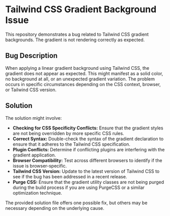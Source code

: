 # Tailwind CSS Gradient Background Issue

This repository demonstrates a bug related to Tailwind CSS gradient backgrounds.  The gradient is not rendering correctly as expected.

## Bug Description

When applying a linear gradient background using Tailwind CSS, the gradient does not appear as expected.  This might manifest as a solid color, no background at all, or an unexpected gradient variation. The problem occurs in specific circumstances depending on the CSS context, browser, or Tailwind CSS version.

## Solution

The solution might involve:

* **Checking for CSS Specificity Conflicts:**  Ensure that the gradient styles are not being overridden by more specific CSS rules.
* **Correct Syntax:** Double-check the syntax of the gradient declaration to ensure that it adheres to the Tailwind CSS specification.
* **Plugin Conflicts:**  Determine if conflicting plugins are interfering with the gradient application.
* **Browser Compatibility:** Test across different browsers to identify if the issue is browser-specific.
* **Tailwind CSS Version:** Update to the latest version of Tailwind CSS to see if the bug has been addressed in a recent release.
* **Purge CSS:**  Ensure that the gradient utility classes are not being purged during the build process if you are using PurgeCSS or a similar optimization technique.

The provided solution file offers one possible fix, but others may be necessary depending on the underlying cause.